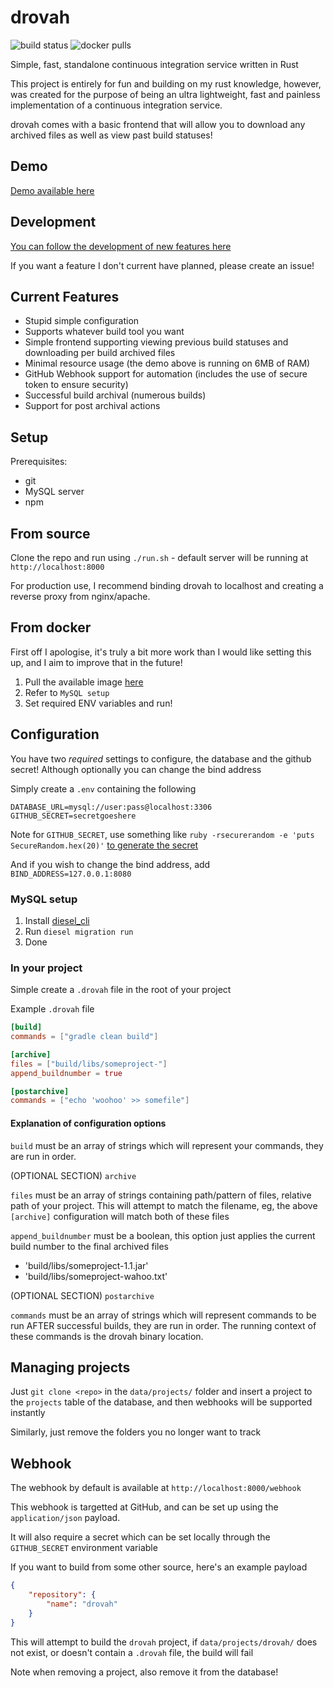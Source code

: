 # drovah

![build status](https://ci.husk.pro/drovah/badge)
![docker pulls](https://img.shields.io/docker/pulls/jordynnewnham/drovah)

Simple, fast, standalone continuous integration service written in Rust

This project is entirely for fun and building on my rust knowledge, however, was created for the purpose of being an ultra lightweight, fast and painless implementation of a continuous integration service.

drovah comes with a basic frontend that will allow you to download any archived files as well as view past build statuses!

## Demo

[Demo available here](https://ci.husk.pro/)

## Development

[You can follow the development of new features here](https://github.com/Huskehhh/drovah/projects/3)

If you want a feature I don't current have planned, please create an issue!

## Current Features

- Stupid simple configuration
- Supports whatever build tool you want
- Simple frontend supporting viewing previous build statuses and downloading per build archived files
- Minimal resource usage (the demo above is running on 6MB of RAM)
- GitHub Webhook support for automation (includes the use of secure token to ensure security)
- Successful build archival (numerous builds)
- Support for post archival actions

## Setup

Prerequisites:

- git
- MySQL server
- npm

## From source

Clone the repo and run using ``./run.sh`` - default server will be running at ``http://localhost:8000``

For production use, I recommend binding drovah to localhost and creating a reverse proxy from nginx/apache.

## From docker

First off I apologise, it's truly a bit more work than I would like setting this up, and I aim to improve that in the future!

1. Pull the available image [here](https://hub.docker.com/repository/docker/jordynnewnham/drovah)
2. Refer to ``MySQL setup``
3. Set required ENV variables and run!

## Configuration

You have two _required_ settings to configure, the database and the github secret! Although optionally you can change the bind address

Simply create a ``.env`` containing the following

```env
DATABASE_URL=mysql://user:pass@localhost:3306
GITHUB_SECRET=secretgoeshere
```

Note for ``GITHUB_SECRET``, use something like ``ruby -rsecurerandom -e 'puts SecureRandom.hex(20)'`` [to generate the secret](https://docs.github.com/en/free-pro-team@latest/developers/webhooks-and-events/securing-your-webhooks#setting-your-secret-token)

And if you wish to change the bind address, add ``BIND_ADDRESS=127.0.0.1:8080``

### MySQL setup

1. Install [diesel_cli](https://github.com/diesel-rs/diesel/tree/master/diesel_cli)
2. Run ``diesel migration run``
3. Done

### In your project

Simple create a ``.drovah`` file in the root of your project

Example ``.drovah`` file

```toml
[build]
commands = ["gradle clean build"]

[archive]
files = ["build/libs/someproject-"]
append_buildnumber = true

[postarchive]
commands = ["echo 'woohoo' >> somefile"]
```

#### Explanation of configuration options

``build`` must be an array of strings which will represent your commands, they are run in order.

(OPTIONAL SECTION) ``archive``

``files`` must be an array of strings containing path/pattern of files, relative path of your project. This will attempt to match the filename, eg, the above ``[archive]`` configuration will match both of these files

``append_buildnumber`` must be a boolean, this option just applies the current build number to the final archived files

- 'build/libs/someproject-1.1.jar'
- 'build/libs/someproject-wahoo.txt'

(OPTIONAL SECTION) ``postarchive``

``commands`` must be an array of strings which will represent commands to be run AFTER successful builds, they are run in order. The running context of these commands is the drovah binary location.

## Managing projects

Just ``git clone <repo>`` in the ``data/projects/`` folder and insert a project to the ``projects`` table of the database, and then webhooks will be supported instantly

Similarly, just remove the folders you no longer want to track

## Webhook

The webhook by default is available at ``http://localhost:8000/webhook``

This webhook is targetted at GitHub, and can be set up using the ``application/json`` payload.

It will also require a secret which can be set locally through the ``GITHUB_SECRET`` environment variable

If you want to build from some other source, here's an example payload

```json
{
    "repository": {
        "name": "drovah"
    }
}
```

This will attempt to build the ``drovah`` project, if ``data/projects/drovah/`` does not exist, or doesn't contain a ``.drovah`` file, the build will fail

Note when removing a project, also remove it from the database!
